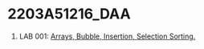# 2203A51216_DAA
1. LAB 001: [Arrays, Bubble, Insertion, Selection Sorting.](https://github.com/DEEPAK-RAMGIRI/2203A51216_DAA/blob/main/DAA_LAB_001.ipynb)
